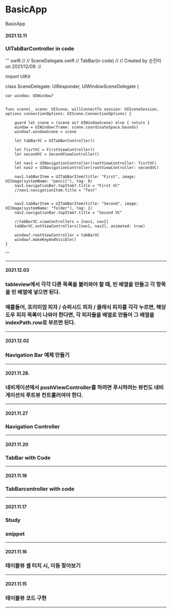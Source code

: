 # BasicApp
BasicApp  
#### 2021.12.11
### UITabBarController in code
''' swift
//
//  SceneDelegate.swift
//  TabBar(in code)
//
//  Created by 순진이 on 2021/12/09.
//

import UIKit

class SceneDelegate: UIResponder, UIWindowSceneDelegate {

    var window: UIWindow?


    func scene(_ scene: UIScene, willConnectTo session: UISceneSession, options connectionOptions: UIScene.ConnectionOptions) {

        guard let scene = (scene as? UIWindowScene) else { return }
        window = UIWindow(frame: scene.coordinateSpace.bounds)
        window?.windowScene = scene
        
        let tabBarVC = UITabBarController()
        
        let fisrtVC = FirstViewController()
        let secondVC = SecondViewController()
        
        let nav1 = UINavigationController(rootViewController: fisrtVC)
        let nav2 = UINavigationController(rootViewController: secondVC)
        
        nav1.tabBarItem = UITabBarItem(title: "First", image: UIImage(systemName: "pencil"), tag: 0)
        nav1.navigationBar.topItem?.title = "First VC"
        //nav1.navigationItem.title = "Test"
        
        
        nav2.tabBarItem = UITabBarItem(title: "Second", image: UIImage(systemName: "folder"), tag: 1)
        nav2.navigationBar.topItem?.title = "Second VC"
        
        //tabBarVC.viewControllers = [nav1, nav2]
        tabBarVC.setViewControllers([nav1, nav2], animated: true)
        
        window?.rootViewController = tabBarVC
        window?.makeKeyAndVisible()
    }

'''


---
#### 2021.12.03  
### tableview에서 각각 다른 목록을 불러와야 할 때, 빈 배열을 만들고 각 항목을 빈 배열에 넣으면 된다.  
### 예를들어, 프리미엄 피자 / 슈퍼시드 피자 / 클래식 피자를 각각 누르면, 해당 도우 피자 목록이 나와야 한다면, 각 피자들을 배열로 만들어 그 배열을 indexPath.row로 부르면 된다.  
---
#### 2021.12.02  
### Navigation Bar 예제 만들기  
---
#### 2021.11.28. 
### 네비게이션에서 pushViewController를 하려면 푸시하려는 뷰컨도 네비게이션의 루트뷰 컨트롤러여야 한다.  
---
#### 2021.11.27  
### Navigation Controller  
---
#### 2021.11.20  
### TabBar with Code  
---
#### 2021.11.18  
### TabBarcontroller with code
---
#### 2021.11.17  
### Study
### snippet
---
#### 2021.11.16  
### 테이블뷰 셀 터치 시, 이동 찾아보기  
---
#### 2021.11.15  
### 테이블뷰 코드 구현
---
